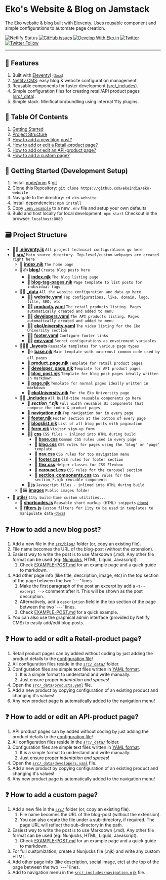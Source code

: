 # Eko's Website & Blog on Jamstack
The Eko website & blog built with [Eleventy](https://www.11ty.dev). Uses reusable component and simple configurations to automate page creation.

![Netlify Status](https://api.netlify.com/api/v1/badges/16835446-1532-4951-9268-a82abe342e6a/deploy-status)
<a href="https://github.com/ekoindia/eko-website/issues">![GitHub issues](https://img.shields.io/github/issues/ekoindia/eko-website)</a>
<a href="https://eko.in" target="_blank">![Develop With Eko.in](https://img.shields.io/badge/Develop%20with-Eko.in-brightgreen)</a>
<a href="https://twitter.com/intent/tweet?text=Wow:&url=https%3A%2F%2Fgithub.com%2Fekoindia%2Feko-website" target="_blank"><img alt="Twitter" src="https://img.shields.io/twitter/url?style=social&url=https%3A%2F%2Fgithub.com%2Fekoindia%2Feko-website"></a>
<a href="https://twitter.com/intent/follow?screen_name=ekospeaks" target="_blank">![Twitter Follow](https://img.shields.io/twitter/follow/ekospeaks?label=Follow&style=social)</a>

---

## 🌟 Features
1. Built with [Eleventy](https://www.11ty.dev)!  [<small>(docs)</small>](https://www.11ty.dev/docs)
1. [Netlify CMS](https://www.netlifycms.org): easy blog & website configuration management.
1. Reusable components for faster development ([src/_includes](src/_includes)).
1. Simple configuration files for creating retail/API product pages ([src/_data](src/_data)).
1. Simple stack. Minification/bundling using internal 11ty plugins.

## 🔗 Table Of Contents
1. [Getting Started](#-getting-started-development-setup)
2. [Project Structure](#-project-structure)
3. [How to add a new blog post?](#-how-to-add-a-new-blog-post)
4. [How to add or edit a Retail-product page?](#-how-to-add-or-edit-a-retail-product-page)
5. [How to add or edit an API-product page?](#-how-to-add-or-edit-an-api-product-page)
6. [How to add a custom page?](#-how-to-add-a-custom-page)


## 🏁 Getting Started (Development Setup)
1. Install [node/npm](https://nodejs.org/en) & [git](https://git-scm.com)
1. Clone this Repository:
   `git clone https://github.com/ekoindia/eko-website`
1. Navigate to the directory: `cd eko-website`
1. Install dependencies: `npm install`
1. Copy [`.env.example`](.env.example) to a new `.env` file and setup your own defaults
1. Build and host locally for local development: `npm start`
   Checkout in the browser: `localhost:8080`


## 🗃 Project Structure
* 📄🔧 [**.eleventy.js**](.eleventy.js)  `All project technical configurations go here`
* 📂 [**src/**](/src)  `Main source directory. Top-level/custom webpages are created right here`
  * 📄 [**index.njk**](/src/index.njk)  `The home page`
  * 📂✍ [**blog/**](/src/blog)  `Create blog posts here`
    * 📄 [**index.njk**](/src/blog/index.njk)  `The blog listing page`
	* 📄 [**blog-tag-pages.njk**](/src/blog/blog-tags.njk)  `Page template to list posts for individual tags`
  * 📂🔧 [**_data**](/src/_data)  `All the website configuration and data go here`
    * 📄🔧 [**website.yaml**](/src/_data/website.yaml)  `Top configurations, like, domain, logo, title, SEO, etc`
	* 📑🔧 [**products.yaml**](/src/_data/products.yaml)  `The retail products listing. Pages automatically created and added to menu`
	* 📑🔧 [**developers.yaml**](/src/_data/developers.yaml)  `The API products listing. Pages automatically created and added to menu`
	* 📑🔧 [**ekoUniversity.yaml**](/src/_data/ekoUniversity.yaml)  `The video listing for the Eko University section`
	* 📄🔧 [**footer.yaml**](/src/_data/footer.yaml)  `Configure footer links`
	* 📄🔧 [**env.yaml**](/src/_data/env.yaml)  `Secret configurations as envoirnment variables`
  * 📂👩‍💻 [**_layouts**](/src/_layouts)  `Reusable templates for various page types`
    * 📄⭐ [**base.njk**](/src/_layouts/base.njk)  `Main template with outermost common code used by all pages`
	* 📄 [**product_page.njk**](/src/_layouts/product_page.njk)  `Template for retail product pages`
	* 📄 [**developer_page.njk**](/src/_layouts/developer_page.njk)  `Template for API product pages`
	* 📄 [**blog_post.njk**](/src/_layouts/blog_post.njk)  `Template for blog post pages ideally written in markdown`
	* 📄 [**page.njk**](/src/_layouts/page.njk)  `Template for normal pages ideally written in markdown`
	* 📄 [**ekoUniversity.njk**](/src/_layouts/ekoUniversity.njk)  `For the Eko University page`
  * 📂🧩 [**_includes**](/src/_includes)  `All build-time reusable components go here`
    * 📓 ***section_\*.njk***  `Full width reusable UI components that compose the index & product pages`
	* 📄 [**navigation.njk**](/src/_includes/navigation.njk)  `Top navigation bar in every page`
	* 📄 [**footer.njk**](/src/_includes/footer.njk)  `Footer section at the bottom of every page`
	* 📄 [**blogslist.njk**](/src/_includes/blogslist.njk)  `List of all blog posts with pagination`
	* 📄 [**form.njk**](/src/_includes/form.njk)  `Visitor sign-up form`
    * 📂🎨 [**css**](/src/_includes/css)  `CSS files - inlined into HTML during build`
	  * 📄 [**base.css**](/src/_includes/css/base.css)  `Common CSS rules used in every page`
	  * 📄 [**blog.css**](/src/_includes/css/blog.css)  `CSS rules for pages using the 'blog' or 'page' template`
	  * 📄 [**nav.css**](/src/_includes/css/nav.css)  `CSS rules for top navigation menu`
	  * 📄 [**footer.css**](/src/_includes/css/footer.css)  `CSS rules for footer section`
	  * 📄 [**flex.css**](/src/_includes/css/flex.css)  `Helper classes for CSS Flexbox`
	  * 📄 [**carousel.css**](/src/_includes/css/carousel.css)  `CSS rules for the carousel section`
	  * 📄 [**section_components.css**](/src/_includes/css/section_components.css)  `CSS rules for the section_*.njk reusable components`
	* 📁 [**js**](/src/_includes/js)  `Javascript files - inlined into HTML during build`
  * 📁🖼 [**images**](/src/images)  `Public images folder`
* 📂 [**utils/**](/utils)  `11ty build-time custom utilities...`
  * 📄 [**shortcodes.js**](/utils/shortcodes.js)  `Reusable short markup (HTML) snippets` [<small>(docs)</small>](https://www.11ty.dev/docs/shortcodes)
  * 📄 [**filters.js**](/utils/filters.js)  `Custom filters for 11ty to be used in templates to manipulate data` [<small>(docs)</small>](https://www.11ty.dev/docs/filters)


## ❓ How to add a new blog post?
1. Add a new file in the [`src/blog/`](/src/blog) folder (or, copy an existing file).
1. File name becomes the URL of the blog-post (without the extension).
1. Easiest way to write the post is to use Markdown (.md). Any other file format can be used (eg: [Nunjucks](https://mozilla.github.io/nunjucks/templating.html), HTML, Liquid, Javascript).
   1. Check [EXAMPLE-POST.md](/src/blog/EXAMPLE-POST.md) for an example page and a quick guide to markdown.
1. Add other page info (like title, description, image, etc) in the top section of the page between the two '---' lines.
   1. Make the first paragraph of the post an excerpt by add a `<!-- excerpt -->` comment after it. This will be shown as the post description.
   1. Alternatively, add a `description` field in the top section of the page between the two '---' lines.
   1. Check [EXAMPLE-POST.md](/src/blog/EXAMPLE-POST.md) for a quick example.
1. You can also use the graphical admin interface (provided by Netlify CMS) to easily add/edit blog posts.


## ❓ How to add or edit a Retail-product page?
1. Retail product pages can by added without coding by just adding the product details to the [configuration file](/src/_data/products.yaml)!
1. All configuration files reside in the [`src/_data/`](/src/_data) folder.
1. Configuration files are simple text files written in [YAML format](https://learnxinyminutes.com/docs/yaml).
   1. It is a simple format to understand and write manually.
   1. Just ensure proper _indentation and spaces_!
1. Open the [`src/_data/products.yaml`](/src/_data/products.yaml) file.
1. Add a new product by copying configuration of an existing product and changing it's values!
1. Any new product page is automatically added to the navigation menu!


## ❓ How to add or edit an API-product page?
1. API product pages can by added without coding by just adding the product details to the [configuration file](/src/_data/developers.yaml)!
1. All configuration files reside in the [`src/_data/`](/src/_data) folder.
1. Configuration files are simple text files written in [YAML format](https://learnxinyminutes.com/docs/yaml).
   1. It is a simple format to understand and write manually.
   2. Just ensure proper _indentation and spaces_!
1. Open the [`src/_data/developers.yaml`](/src/_data/developers.yaml) file.
1. Add a new product by copying configuration of an existing product and changing it's values!
1. Any new product page is automatically added to the navigation menu!


## ❓ How to add a custom page?
1. Add a new file in the [`src/`](/src/) folder (or, copy an existing file).
   1. File name becomes the URL of the blog-post (without the extension).
   2. You can also create the file under a sub-directory, if required. The page URL will reflect the sub-directory in the path.
1. Easiest way to write the post is to use Markdown (.md). Any other file format can be used (eg: Nunjucks, HTML, Liquid, Javascript).
   1. Check [EXAMPLE-POST.md](/src/blog/EXAMPLE-POST.md) for an example page and a quick guide to markdown.
1. For full customization, create a Nunjucks file (.njk) and write any custom HTML.
1. Add other page info (like description, social image, etc) at the top of the page between the two '---' lines.
1. Add to navigation menu in the [`src/_includes/navigation.njk`](/src/_includes/navigation.njk) file.


